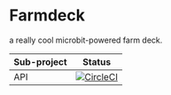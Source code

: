 # Farmdeck
a really cool microbit-powered farm deck.

Sub-project | Status
--------------|---------
| API         | [![CircleCI](https://github.com/Kaioru/Farmdeck/workflows/.NET%20Core%20CI/badge.svg)](https://github.com/Kaioru/Farmdeck/actions) |

